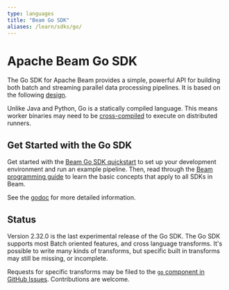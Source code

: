 ```yaml
---
type: languages
title: "Beam Go SDK"
aliases: /learn/sdks/go/
---
```

<!--
Licensed under the Apache License, Version 2.0 (the "License");
you may not use this file except in compliance with the License.
You may obtain a copy of the License at

http://www.apache.org/licenses/LICENSE-2.0

Unless required by applicable law or agreed to in writing, software
distributed under the License is distributed on an "AS IS" BASIS,
WITHOUT WARRANTIES OR CONDITIONS OF ANY KIND, either express or implied.
See the License for the specific language governing permissions and
limitations under the License.
-->
# Apache Beam Go SDK

The Go SDK for Apache Beam provides a simple, powerful API for building both batch and streaming parallel data processing pipelines.
It is based on the following [design](https://s.apache.org/beam-go-sdk-design-rfc).

Unlike Java and Python, Go is a statically compiled language.
This means worker binaries may need to be [cross-compiled](/documentation/sdks/go-cross-compilation/) to execute on distributed runners.

## Get Started with the Go SDK

Get started with the [Beam Go SDK quickstart](/get-started/quickstart-go) to set up your development environment and run an example pipeline. Then, read through the [Beam programming guide](/documentation/programming-guide) to learn the basic concepts that apply to all SDKs in Beam.

See the [godoc](https://pkg.go.dev/github.com/Beamdust/beam-fork/v3/go/pkg/beam) for more detailed information.

## Status

Version 2.32.0 is the last experimental release of the Go SDK. The Go SDK supports most Batch oriented features, and cross language transforms.
It's possible to write many kinds of transforms, but specific built in transforms may still be missing, or incomplete.

Requests for specific transforms may be filed to the [`go` component in GitHub Issues](https://github.com/apache/beam/issues?q=is%3Aopen+is%3Aissue+label%3Ago).
Contributions are welcome.
